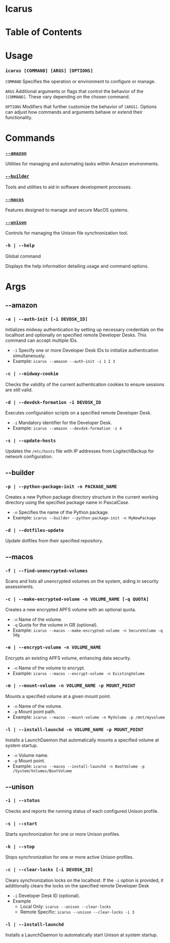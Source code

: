 # Icarus

# Table of Contents

# Usage

### `icarus [COMMAND] [ARGS] [OPTIONS]`

`COMMAND` Specifies the operation or environment to configure or manage.

`ARGS` Additional arguments or flags that control the behavior of the `[COMMAND]`. These vary depending on the chosen command.

`OPTIONS` Modifiers that further customize the behavior of `[ARGS]`. Options can adjust how commands and arguments behave or extend their functionality.


# Commands

### [`--amazon`](https://www.notion.so/Icarus-24e98d7e372b4c6b831d5b3de0b663f1?pvs=21)

Utilities for managing and automating tasks within Amazon environments.

### [`--builder`](https://www.notion.so/Icarus-24e98d7e372b4c6b831d5b3de0b663f1?pvs=21)

Tools and utilities to aid in software development processes.

### [`--macos`](https://www.notion.so/Icarus-24e98d7e372b4c6b831d5b3de0b663f1?pvs=21)

Features designed to manage and secure MacOS systems.

### [`--unison`](https://www.notion.so/Icarus-24e98d7e372b4c6b831d5b3de0b663f1?pvs=21)

Controls for managing the Unison file synchronization tool.

### `-h | --help`

Global command

Displays the help information detailing usage and command options.


# Args

## --amazon

### `-a | --auth-init [-i DEVDSK_ID]`

Initializes midway authentication by setting up necessary credentials on the localhost and optionally on specified remote Developer Desks. This command can accept multiple IDs.

- `-i` Specify one or more Developer Desk IDs to initialize authentication simultaneously.
- Example: `icarus --amazon --auth-init -i 1 2 3`

### `-c | --midway-cookie`

Checks the validity of the current authentication cookies to ensure sessions are still valid.

### `-d | --devdsk-formation -i DEVDSK_ID`

Executes configuration scripts on a specified remote Developer Desk.

- `-i` Mandatory identifier for the Developer Desk.
- Example: `icarus --amazon --devdsk-formation -i 4`

### `-s | --update-hosts`

Updates the `/etc/hosts` file with IP addresses from LogitechBackup for network configuration.

## --builder

### `-p | --python-package-init -n PACKAGE_NAME`

Creates a new Python package directory structure in the current working directory using the specified package name in PascalCase.

- `-n` Specifies the name of the Python package.
- Example: `icarus --builder --python-package-init -n MyNewPackage`

### `-d | --dotfiles-update`

Update dotfiles from their specified repository.

## --macos

### `-f | --find-unencrypted-volumes`

Scans and lists all unencrypted volumes on the system, aiding in security assessments.

### `-c | --make-encrypted-volume -n VOLUME_NAME [-q QUOTA]`

Creates a new encrypted APFS volume with an optional quota.

- `-n` Name of the volume.
- `-q` Quota for the volume in GB (optional).
- Example: `icarus --macos --make-encrypted-volume -n SecureVolume -q 50g`

### `-e | --encrypt-volume -n VOLUME_NAME`

Encrypts an existing APFS volume, enhancing data security.

- `-n` Name of the volume to encrypt.
- Example: `icarus --macos --encrypt-volume -n ExistingVolume`

### `-m | --mount-volume -n VOLUME_NAME -p MOUNT_POINT`

Mounts a specified volume at a given mount point.

- `-n` Name of the volume.
- `-p` Mount point path.
- Example: `icarus --macos --mount-volume -n MyVolume -p /mnt/myvolume`

### `-l | --install-launchd -n VOLUME_NAME -p MOUNT_POINT`

Installs a LaunchDaemon that automatically mounts a specified volume at system startup.

- `-n` Volume name.
- `-p` Mount point.
- Example: `icarus --macos --install-launchd -n BootVolume -p /System/Volumes/BootVolume`

## --unison

### `-i | --status`

Checks and reports the running status of each configured Unison profile.

### `-s | --start`

Starts synchronization for one or more Unison profiles.

### `-k | --stop`

Stops synchronization for one or more active Unison profiles.

### `-c | --clear-locks [-i DEVDSK_ID]`

Clears synchronization locks on the localhost. If the `-i` option is provided, it additionally clears the locks on the specified remote Developer Desk

- `-i` Developer Desk ID (optional).
- Example
    - Local Only: `icarus --unison --clear-locks`
    - Remote Specific: `icarus --unison --clear-locks -i 3`

### `-l | --install-launchd`

Installs a LaunchDaemon to automatically start Unison at system startup.
